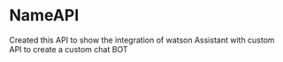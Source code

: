 # NameAPI
Created this API to show the integration of watson Assistant with custom API to create a custom chat BOT
